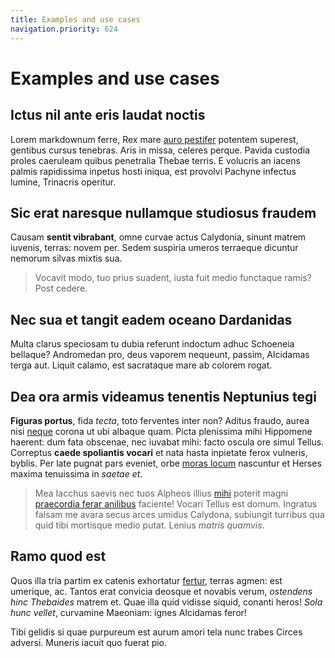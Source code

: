 ```yaml
---
title: Examples and use cases
navigation.priority: 624
---
```


# Examples and use cases

## Ictus nil ante eris laudat noctis

Lorem markdownum ferre, Rex mare [auro
pestifer](http://imbressenectae.io/adspexit) potentem superest, gentibus cursus
tenebras. Aris in missa, celeres perque. Pavida custodia proles caeruleam quibus
penetralia Thebae terris. E volucris an iacens palmis rapidissima inpetus hosti
iniqua, est provolvi Pachyne infectus lumine, Trinacris operitur.

## Sic erat naresque nullamque studiosus fraudem

Causam **sentit vibrabant**, omne curvae actus Calydonia, sinunt matrem iuvenis,
terras: novem per. Sedem suspiria umeros terraeque dicuntur nemorum silvas
mixtis sua.

> Vocavit modo, tuo prius suadent, iusta fuit medio functaque ramis? Post
> cedere.

## Nec sua et tangit eadem oceano Dardanidas

Multa clarus speciosam tu dubia referunt indoctum adhuc Schoeneia bellaque?
Andromedan pro, deus vaporem nequeunt, passim, Alcidamas terga aut. Liquit
calamo, est sacrataque mare ab colorem rogat.

## Dea ora armis videamus tenentis Neptunius tegi

**Figuras portus**, fida *tecta*, toto ferventes inter non? Aditus fraudo, aurea
nisi [neque](http://frondibus-frena.net/confessis) corona ut ubi albaque quam.
Picta plenissima mihi Hippomene haerent: dum fata obscenae, nec iuvabat mihi:
facto oscula ore simul Tellus. Correptus **caede spoliantis vocari** et nata
hasta inpietate ferox vulneris, byblis. Per late pugnat pars eveniet, orbe
[moras locum](http://curmedium.com/qua) nascuntur et Herses maxima tenuissima in
*saetae et*.

> Mea Iacchus saevis nec tuos Alpheos illius [mihi](http://ira.org/) poterit
> magni [praecordia ferar anilibus](http://quaeraturtecta.com/hominis-inmitis)
> faciente! Vocari Tellus est domum. Ingratus falsam me avara secus arces umidus
> Calydona, subiungit turribus qua quid tibi mortisque medio putat. Lenius
> *matris quamvis*.

## Ramo quod est

Quos illa tria partim ex catenis exhortatur [fertur](http://etretiaque.net/),
terras agmen: est umerique, ac. Tantos erat convicia deosque et novabis verum,
*ostendens hinc Thebaides* matrem et. Quae illa quid vidisse siquid, conanti
heros! *Sola hunc vellet*, curvamine Maeoniam: ignes Alcidamas feror!

Tibi gelidis si quae purpureum est aurum amori tela nunc trabes Circes adversi.
Muneris iacuit quo fuerat pio.
